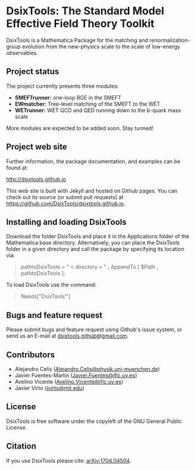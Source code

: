 # DsixTools: The Standard Model Effective Field Theory Toolkit

DsixTools is a Mathematica Package for the matching and renormalization-group evolution from the new-physics scale to the scale of low-energy observables.

## Project status

The project currently presents three modules: 

- **SMEFTrunner:** one-loop RGE in the SMEFT
- **EWmatcher:** Tree-level matching of the SMEFT to the WET
- **WETrunner:** WET QCD and QED running down to the b-quark mass scale

More modules are expected to be added soon. Stay tunned!

## Project web site

Further information, the package documentation, and examples can be found at:

http://dsixtools.github.io

This web site is built with Jekyll and hosted on Github pages. You can check out its source (or submit pull requests) at https://github.com/DsixTools/dsixtools.github.io.

## Installing and loading DsixTools

Download the folder DsixTools and place it in the Applications folder of the Mathematica base directory. Alternatively, you can place the DsixTools folder in a given directory and call the package by specifying its location via:

> pathtoDsixTools = " < directory > " ;
> AppendTo [ $Path , pathtoDsixTools ];

To load DsixTools use the command:

> Needs["DsixTools‘"]

## Bugs and feature request

Please submit bugs and feature request using Github's issue system, or send us an E-mail at dsixtools.github@gmail.com.

## Contributors

- Alejandro Celis (Alejandro.Celis@physik.uni-muenchen.de)
- Javier Fuentes-Martin (Javier.Fuentes@ific.uv.es)
- Avelino Vicente (Avelino.Vicente@ific.uv.es)
- Javier Virto (jvirto@mit.edu)

## License

DsixTools is free software under the copyleft of the GNU General Public License.

## Citation

If you use DsixTools please cite: [arXiv:1704.04504](https://arxiv.org/abs/1704.04504).



